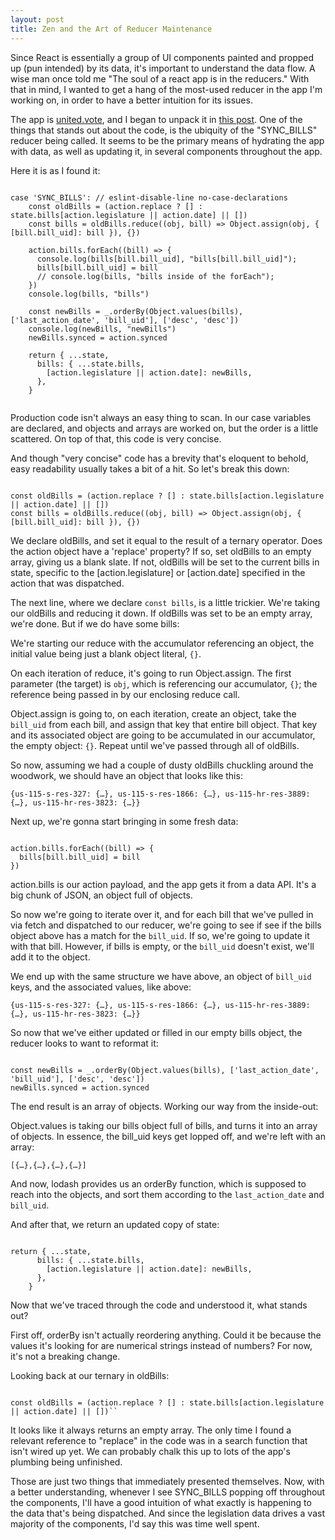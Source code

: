 ```yaml
---
layout: post
title: Zen and the Art of Reducer Maintenance
---
```


Since React is essentially a group of UI components painted and propped up (pun intended) by its data, it's important to understand the data flow. A wise man once told me "The soul of a react app is in the reducers." With that in mind, I wanted to get a hang of the most-used reducer in the app I'm working on, in order to have a better intuition for its issues.

The app is <a href="http://united.vote">united.vote</a>, and I began to unpack it in <a href="https://tandcsurf.github.io/Dealing-With-A-Big-New-Scary-Codebase/">this post</a>. One of the things that stands out about the code, is the ubiquity of the "SYNC_BILLS" reducer being called. It seems to be the primary means of hydrating the app with data, as well as updating it, in several components throughout the app.

Here it is as I found it:

<pre><code>
case 'SYNC_BILLS': // eslint-disable-line no-case-declarations
    const oldBills = (action.replace ? [] : state.bills[action.legislature || action.date] || [])
    const bills = oldBills.reduce((obj, bill) => Object.assign(obj, { [bill.bill_uid]: bill }), {})

    action.bills.forEach((bill) => {
      console.log(bills[bill.bill_uid], "bills[bill.bill_uid]");
      bills[bill.bill_uid] = bill
      // console.log(bills, "bills inside of the forEach");
    })
    console.log(bills, "bills")

    const newBills = _.orderBy(Object.values(bills), ['last_action_date', 'bill_uid'], ['desc', 'desc'])
    console.log(newBills, "newBills")
    newBills.synced = action.synced

    return { ...state,
      bills: { ...state.bills,
        [action.legislature || action.date]: newBills,
      },
    }
  </code></pre>
  
  Production code isn't always an easy thing to scan. In our case variables are declared, and objects and arrays are worked on, but the order is a little scattered. On top of that, this code is very concise.
  
 And though "very concise" code has a brevity that's eloquent to behold, easy readability usually takes a bit of a hit. So let's break this down:
 
<pre><code>
const oldBills = (action.replace ? [] : state.bills[action.legislature || action.date] || [])
const bills = oldBills.reduce((obj, bill) => Object.assign(obj, { [bill.bill_uid]: bill }), {})
</code></pre>

We declare oldBills, and set it equal to the result of a ternary operator. Does the action object have a 'replace' property? If so, set oldBills to an empty array, giving us a blank slate. If not, oldBills will be set to the current bills in state, specific to the [action.legislature] or [action.date] specified in the action that was dispatched.

The next line, where we declare ``const bills``, is a little trickier. We're taking our oldBills and reducing it down. If oldBills was set to be an empty array, we're done. But if we do have some bills:

We're starting our reduce with the accumulator referencing an object, the initial value being just a blank object literal, ``{}``.

On each iteration of reduce, it's going to run Object.assign. The first parameter (the target) is ``obj``, which is referencing our accumulator, ``{}``; the reference being passed in by our enclosing reduce call.

Object.assign is going to, on each iteration, create an object, take the ``bill_uid`` from each bill, and assign that key that entire bill object. That key and its associated object are going to be accumulated in our accumulator, the empty object: ``{}``. Repeat until we've passed through all of oldBills.

So now, assuming we had a couple of dusty oldBills chuckling around the woodwork, we should have an object that looks like this:

``{us-115-s-res-327: {…}, us-115-s-res-1866: {…}, us-115-hr-res-3889: {…}, us-115-hr-res-3823: {…}}``

Next up, we're gonna start bringing in some fresh data:

<pre><code>
action.bills.forEach((bill) => {
  bills[bill.bill_uid] = bill
})
</code></pre>

action.bills is our action payload, and the app gets it from a data API. It's a big chunk of JSON, an object full of objects.

So now we're going to iterate over it, and for each bill that we've pulled in via fetch and dispatched to our reducer, we're going to see if see if the bills object above has a match for the ``bill_uid``. If so, we're going to update it with that bill. However, if bills is empty, or the ``bill_uid`` doesn't exist, we'll add it to the object.

We end up with the same structure we have above, an object of ``bill_uid`` keys, and the associated values, like above:

``{us-115-s-res-327: {…}, us-115-s-res-1866: {…}, us-115-hr-res-3889: {…}, us-115-hr-res-3823: {…}}``

So now that we've either updated or filled in our empty bills object, the reducer looks to want to reformat it:

<pre><code>
const newBills = _.orderBy(Object.values(bills), ['last_action_date', 'bill_uid'], ['desc', 'desc'])
newBills.synced = action.synced
</code></pre>

The end result is an array of objects. Working our way from the inside-out:

Object.values is taking our bills object full of bills, and turns it into an array of objects. In essence, the bill_uid keys get lopped off, and we're left with an array:

``[{…},{…},{…},{…}]``

And now, lodash provides us an orderBy function, which is supposed to reach into the objects, and sort them according to the ``last_action_date`` and ``bill_uid``.

And after that, we return an updated copy of state:

<pre><code>
return { ...state,
      bills: { ...state.bills,
        [action.legislature || action.date]: newBills,
      },
    }
</code></pre>

Now that we've traced through the code and understood it, what stands out?

First off, orderBy isn't actually reordering anything. Could it be because the values it's looking for are numerical strings instead of numbers? For now, it's not a breaking change.

Looking back at our ternary in oldBills:

<pre><code>
const oldBills = (action.replace ? [] : state.bills[action.legislature || action.date] || [])``
</code></pre>

It looks like it always returns an empty array. The only time I found a relevant reference to "replace" in the code was in a search function that isn't wired up yet. We can probably chalk this up to lots of the app's plumbing being unfinished.

Those are just two things that immediately presented themselves. Now, with a better understanding, whenever I see SYNC_BILLS popping off throughout the components, I'll have a good intuition of what exactly is happening to the data that's being dispatched. And since the legislation data drives a vast majority of the components, I'd say this was time well spent.






 
 
 
 



